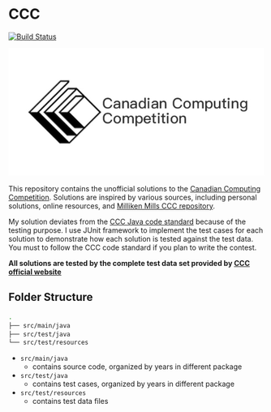 # CCC
[![Build Status](https://travis-ci.org/yan-ren/CCC.svg?branch=master)](https://travis-ci.org/yan-ren/CCC)

![CCC logo](logo.jpeg)

This repository contains the unofficial solutions to the [Canadian Computing Competition](https://cemc.math.uwaterloo.ca/contests/computing.html). Solutions are inspired by various sources, including personal solutions, online resources, and [Milliken Mills CCC repository](http://mmhs.ca/ccc/index.htm).

My solution deviates from the [CCC Java code standard](https://cemc.uwaterloo.ca/contests/computing/examples.html) because of the testing purpose. I use JUnit framework to implement the test cases for each solution to demonstrate how each solution is tested against the test data. You must to follow the CCC code standard if you plan to write the contest.

**All solutions are tested by the complete test data set provided by [CCC official website](https://cemc.math.uwaterloo.ca/contests/past_contests.html)**
## Folder Structure

```sh
.
├── src/main/java
├── src/test/java
└── src/test/resources
```

- `src/main/java`
    - contains source code, organized by years in different package
- `src/test/java`
    - contains test cases, organized by years in different package
- `src/test/resources`
    - contains test data files
